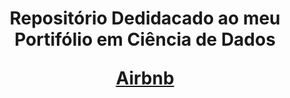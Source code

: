 <h1 align="center">Repositório Dedidacado ao meu Portifólio em Ciência de Dados
<div align="center">

[Airbnb](https://github.com/filiphe-ds/data-science/tree/main/An%C3%A1lise%20Airbnb)
